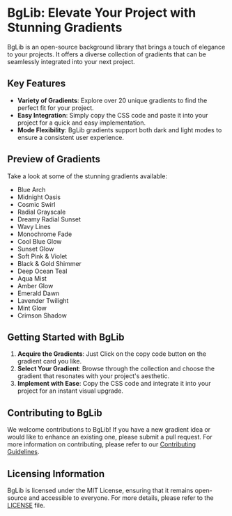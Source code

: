 # BgLib: Elevate Your Project with Stunning Gradients

BgLib is an open-source background library that brings a touch of elegance to your projects. It offers a diverse collection of gradients that can be seamlessly integrated into your next project.

## Key Features

* **Variety of Gradients**: Explore over 20 unique gradients to find the perfect fit for your project.
* **Easy Integration**: Simply copy the CSS code and paste it into your project for a quick and easy implementation.
* **Mode Flexibility**: BgLib gradients support both dark and light modes to ensure a consistent user experience.

## Preview of Gradients

Take a look at some of the stunning gradients available:

* Blue Arch
* Midnight Oasis
* Cosmic Swirl
* Radial Grayscale
* Dreamy Radial Sunset
* Wavy Lines
* Monochrome Fade
* Cool Blue Glow
* Sunset Glow
* Soft Pink & Violet
* Black & Gold Shimmer
* Deep Ocean Teal
* Aqua Mist
* Amber Glow
* Emerald Dawn
* Lavender Twilight
* Mint Glow
* Crimson Shadow

## Getting Started with BgLib

1. **Acquire the Gradients**: Just Click on the copy code button on the gradient card you like.
2. **Select Your Gradient**: Browse through the collection and choose the gradient that resonates with your project's aesthetic.
3. **Implement with Ease**: Copy the CSS code and integrate it into your project for an instant visual upgrade.

## Contributing to BgLib

We welcome contributions to BgLib! If you have a new gradient idea or would like to enhance an existing one, please submit a pull request. For more information on contributing, please refer to our [Contributing Guidelines](CONTRIBUTING.md).

## Licensing Information

BgLib is licensed under the MIT License, ensuring that it remains open-source and accessible to everyone. For more details, please refer to the [LICENSE](LICENSE) file.
